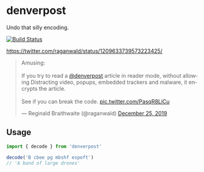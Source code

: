 # denverpost

Undo that silly encoding.

[![Build Status](https://travis-ci.org/reergymerej/denverpost.svg?branch=master)](https://travis-ci.org/reergymerej/denverpost)

https://twitter.com/raganwald/status/1209633739573223425/

<blockquote class="twitter-tweet" data-lang="en"><p lang="en" dir="ltr">Amusing:<br><br>If you try to read a <a href="https://twitter.com/denverpost?ref_src=twsrc%5Etfw">@denverpost</a> article in reader mode, without allowing Distracting video, popups, embedded trackers and malware, it encrypts the article.<br><br>See if you can break the code. <a href="https://t.co/PasqR8LiCu">pic.twitter.com/PasqR8LiCu</a></p>&mdash; Reginald Braithwaite (@raganwald) <a href="https://twitter.com/raganwald/status/1209633739573223425?ref_src=twsrc%5Etfw">December 25, 2019</a></blockquote>
<script async src="https://platform.twitter.com/widgets.js" charset="utf-8"></script>


## Usage

```js
import { decode } from 'denverpost'

decode('B cboe pg mbshf espoft')
// 'A band of large drones'
```

